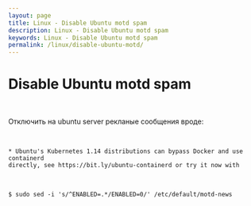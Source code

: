 ```yaml
---
layout: page
title: Linux - Disable Ubuntu motd spam
description: Linux - Disable Ubuntu motd spam
keywords: Linux - Disable Ubuntu motd spam
permalink: /linux/disable-ubuntu-motd/
---
```


# Disable Ubuntu motd spam

<br/>

Отключить на ubuntu server рекланые сообщения вроде:

<br/>

```
* Ubuntu's Kubernetes 1.14 distributions can bypass Docker and use containerd
directly, see https://bit.ly/ubuntu-containerd or try it now with
```

<br/>

```
$ sudo sed -i 's/^ENABLED=.*/ENABLED=0/' /etc/default/motd-news
```
